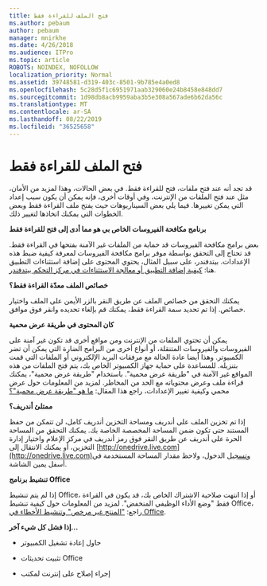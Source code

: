 ```yaml
---
title: فتح الملف للقراءة فقط
ms.author: pebaum
author: pebaum
manager: mnirkhe
ms.date: 4/26/2018
ms.audience: ITPro
ms.topic: article
ROBOTS: NOINDEX, NOFOLLOW
localization_priority: Normal
ms.assetid: 39748581-d319-403c-8501-9b785e4a0ed8
ms.openlocfilehash: 5c28d5f1c6951971aab329060e24b8458e848dd7
ms.sourcegitcommit: 1d98db8acb9959aba3b5e308a567ade6b62da56c
ms.translationtype: MT
ms.contentlocale: ar-SA
ms.lasthandoff: 08/22/2019
ms.locfileid: "36525658"
---
```

# <a name="file-open-read-only"></a>فتح الملف للقراءة فقط

قد تجد أنه عند فتح ملفات، فتح للقراءة فقط. في بعض الحالات، وهذا لمزيد من الأمان، مثل عند فتح الملفات من الإنترنت، وفي أوقات أخرى، فإنه يمكن أن يكون سبب إعداد التي يمكن تغييرها. فيما يلي بعض السيناريوهات حيث يفتح ملف القراءة فقط وبعض الخطوات التي يمكنك اتخاذها لتغيير ذلك.
  
 **برنامج مكافحة الفيروسات الخاص بي هو مما أدى إلى فتح للقراءة فقط**
  
بعض برامج مكافحة الفيروسات قد حماية من الملفات غير الآمنة بفتحها في القراءة فقط. قد تحتاج إلى التحقق بواسطة موفر برامج مكافحة الفيروسات لمعرفة كيفية ضبط هذه الإعدادات. بيتدفندر، على سبيل المثال، يحتوي المحتوى على إضافة استثناءات التطبيق هنا: [كيفية إضافة التطبيق أو معالجة الاستثناءات في مركز التحكم بيتدفندر](https://www.bitdefender.com/support/how-to-add-application-or-process-exclusions-in-bitdefender-control-center-1119.mdl).
  
 **خصائص الملف معدّة القراءة فقط؟**
  
يمكنك التحقق من خصائص الملف عن طريق النقر بالزر الأيمن على الملف واختيار خصائص. إذا تم تحديد سمة القراءة فقط، يمكنك قم بإلغاء تحديده وانقر فوق موافق.
  
 **كان المحتوى في طريقة عرض محمية**
  
يمكن أن تحتوي الملفات من الإنترنت ومن مواقع أخرى قد تكون غير آمنة على الفيروسات والفيروسات المتنقلة، أو أنواع أخرى من البرامج الضارة التي يمكن أن تضر الكمبيوتر. وهذا أيضا عادة الحالة مع مرفقات البريد الإلكتروني أو الملفات التي قمت بتنزيله. للمساعدة على حماية جهاز الكمبيوتر الخاص بك، يتم فتح الملفات من هذه المواقع غير الآمنة في "طريقة عرض محمية". باستخدام "طريقة عرض محمية"، يمكنك قراءة ملف وعرض محتوياته مع الحد من المخاطر. لمزيد من المعلومات حول عرض محمي وكيفية تغيير الإعدادات، راجع هذا المقال: [ما هو "طريقة عرض محمية"؟](https://support.office.com/article/d6f09ac7-e6b9-4495-8e43-2bbcdbcb6653)
  
 **ممتلئ أندريف؟**
  
إذا تم تخزين الملف على أندريف ومساحة التخزين أندريف كامل، لن تتمكن من حفظ المستند حتى تكون ضمن المساحة المخصصة الخاصة بك. يمكنك التحقق من المساحة الحرة على أندريف عن طريق النقر فوق رمز أندريف في مركز الإعلام واختيار إدارة التخزين، أو يمكنك الانتقال إلى [http://onedrive.live.com](http://onedrive.live.com)وتسجيل الدخول، ولاحظ مقدار المساحة المستخدمة في أسفل يمين الشاشة.
  
 **تنشيط برنامج Office**
  
إذا لم يتم تنشيط Office، أو إذا انتهت صلاحية الاشتراك الخاص بك، قد يكون في القراءة فقط "وضع الأداء الوظيفي المنخفض". لمزيد من المعلومات حول كيفية تنشيط Office، راجع: ["المنتج غير مرخص" وتنشيط الأخطاء في Office](https://support.office.com/article/0d23d3c0-c19c-4b2f-9845-5344fedc4380).
  
 **إذا فشل كل شيء آخر...**
  
- حاول إعادة تشغيل الكمبيوتر
    
- تثبيت تحديثات Office
    
- إجراء إصلاح على إنترنت لمكتب
    

